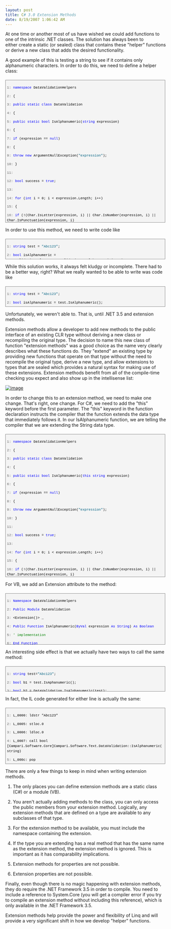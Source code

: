 ```yaml
---
layout: post
title: C# 3.0 Extension Methods
date: 8/19/2007 1:06:42 AM
---
```


At one time or another most of us have wished we could add functions to one of the intrinsic .NET classes. The solution has always been to either create a static (or sealed) class that contains these "helper" functions or derive a new class that adds the desired functionality.

A good example of this is testing a string to see if it contains only alphanumeric characters. In order to do this, we need to define a helper class:
 <div style="border-right: gray 1px solid; padding-right: 4px; border-top: gray 1px solid; padding-left: 4px; font-size: 8pt; padding-bottom: 4px; margin: 20px 0px 10px; overflow: auto; border-left: gray 1px solid; width: 97.5%; cursor: text; max-height: 500px; line-height: 12pt; padding-top: 4px; border-bottom: gray 1px solid; font-family: consolas, 'Courier New', courier, monospace; height: 437px; background-color: #f4f4f4"> <div style="padding-right: 0px; padding-left: 0px; font-size: 8pt; padding-bottom: 0px; overflow: visible; width: 100%; color: black; border-top-style: none; line-height: 12pt; padding-top: 0px; font-family: consolas, 'Courier New', courier, monospace; border-right-style: none; border-left-style: none; background-color: #f4f4f4; border-bottom-style: none">

<span style="color: #606060">   1:</span> <span style="color: #0000ff">namespace</span> DataValidationHelpers

<span style="color: #606060">   2:</span> {

<span style="color: #606060">   3:</span>     <span style="color: #0000ff">public</span> <span style="color: #0000ff">static</span> <span style="color: #0000ff">class</span> DataValidation

<span style="color: #606060">   4:</span>     {

<span style="color: #606060">   5:</span>         <span style="color: #0000ff">public</span> <span style="color: #0000ff">static</span> <span style="color: #0000ff">bool</span> IsAlphanumeric(<span style="color: #0000ff">string</span> expression) 

<span style="color: #606060">   6:</span>         {

<span style="color: #606060">   7:</span>             <span style="color: #0000ff">if</span> (expression == <span style="color: #0000ff">null</span>)

<span style="color: #606060">   8:</span>             {

<span style="color: #606060">   9:</span>                 <span style="color: #0000ff">throw</span> <span style="color: #0000ff">new</span> ArgumentNullException(<span style="color: #006080">"expression"</span>);

<span style="color: #606060">  10:</span>             }

<span style="color: #606060">  11:</span>  

<span style="color: #606060">  12:</span>             <span style="color: #0000ff">bool</span> success = <span style="color: #0000ff">true</span>;

<span style="color: #606060">  13:</span>  

<span style="color: #606060">  14:</span>             <span style="color: #0000ff">for</span> (<span style="color: #0000ff">int</span> i = 0; i < expression.Length; i++)

<span style="color: #606060">  15:</span>             {

<span style="color: #606060">  16:</span>                 <span style="color: #0000ff">if</span> (!(Char.IsLetter(expression, i) || Char.IsNumber(expression, i) || Char.IsPunctuation(expression, i)

<span style="color: #606060">  17:</span>                      || Char.GetUnicodeCategory(expression, i) == UnicodeCategory.SpaceSeparator))

<span style="color: #606060">  18:</span>                 {

<span style="color: #606060">  19:</span>                     success = <span style="color: #0000ff">false</span>;

<span style="color: #606060">  20:</span>                     <span style="color: #0000ff">break</span>;

<span style="color: #606060">  21:</span>                 }

<span style="color: #606060">  22:</span>             }

<span style="color: #606060">  23:</span>             <span style="color: #0000ff">return</span> success;

<span style="color: #606060">  24:</span>             }

<span style="color: #606060">  25:</span>     }

<span style="color: #606060">  26:</span> }
</div></div>


In order to use this method, we need to write code like

<div style="border-right: gray 1px solid; padding-right: 4px; border-top: gray 1px solid; padding-left: 4px; font-size: 8pt; padding-bottom: 4px; margin: 20px 0px 10px; overflow: auto; border-left: gray 1px solid; width: 97.5%; cursor: text; max-height: 200px; line-height: 12pt; padding-top: 4px; border-bottom: gray 1px solid; font-family: consolas, 'Courier New', courier, monospace; height: 54px; background-color: #f4f4f4">
<div style="padding-right: 0px; padding-left: 0px; font-size: 8pt; padding-bottom: 0px; overflow: visible; width: 100%; color: black; border-top-style: none; line-height: 12pt; padding-top: 0px; font-family: consolas, 'Courier New', courier, monospace; border-right-style: none; border-left-style: none; background-color: #f4f4f4; border-bottom-style: none">

<span style="color: #606060">   1:</span> <span style="color: #0000ff">string</span> test = <span style="color: #006080">"Abc123"</span>;

<span style="color: #606060">   2:</span> <span style="color: #0000ff">bool</span> isAlphanumeric = DataValidationHelpers.DataValidation.IsAlphanumeric(test);
</div></div>


While this solution works, it always felt kludgy or incomplete. There had to be a better way, right? What we really wanted to be able to write was code like

<div style="border-right: gray 1px solid; padding-right: 4px; border-top: gray 1px solid; padding-left: 4px; font-size: 8pt; padding-bottom: 4px; margin: 20px 0px 10px; overflow: auto; border-left: gray 1px solid; width: 97.5%; cursor: text; max-height: 200px; line-height: 12pt; padding-top: 4px; border-bottom: gray 1px solid; font-family: consolas, 'Courier New', courier, monospace; height: 54px; background-color: #f4f4f4">
<div style="padding-right: 0px; padding-left: 0px; font-size: 8pt; padding-bottom: 0px; overflow: visible; width: 100%; color: black; border-top-style: none; line-height: 12pt; padding-top: 0px; font-family: consolas, 'Courier New', courier, monospace; border-right-style: none; border-left-style: none; background-color: #f4f4f4; border-bottom-style: none">

<span style="color: #606060">   1:</span> <span style="color: #0000ff">string</span> test = <span style="color: #006080">"Abc123"</span>;

<span style="color: #606060">   2:</span> <span style="color: #0000ff">bool</span> isAlphanumeric = test.IsAlphanumeric();
</div></div>


Unfortunately, we weren't able to. That is, until .NET 3.5 and extension methods.

Extension methods allow a developer to add new methods to the public interface of an existing CLR type without deriving a new class or recompiling the original type. The decision to name this new class of function "extension methods" was a good choice as the name very clearly describes what these functions do. They "extend" an existing type by providing new functions that operate on that type without the need to recompile the original type, derive a new type, and allow extensions to types that are sealed which provides a natural syntax for making use of these extensions. Extension methods benefit from all of the compile-time checking you expect and also show up in the intellisense list:

[![image](http://gwb.blob.core.windows.net/sdorman/WindowsLiveWriter/C3.0ExtensionMethods_10AE6/image_thumb.png)](http://gwb.blob.core.windows.net/sdorman/WindowsLiveWriter/C3.0ExtensionMethods_10AE6/image.png) 

In order to change this to an extension method, we need to make one change. That's right, one change. For C#, we need to add the "this" keyword before the first parameter. The "this" keyword in the function declaration instructs the compiler that the function extends the data type that immediately follows it. In our IsAlphanumeric function, we are telling the compiler that we are extending the String data type.

<div style="border-right: gray 1px solid; padding-right: 4px; border-top: gray 1px solid; padding-left: 4px; font-size: 8pt; padding-bottom: 4px; margin: 20px 0px 10px; overflow: auto; border-left: gray 1px solid; width: 97.5%; cursor: text; max-height: 500px; line-height: 12pt; padding-top: 4px; border-bottom: gray 1px solid; font-family: consolas, 'Courier New', courier, monospace; height: 438px; background-color: #f4f4f4">
<div style="padding-right: 0px; padding-left: 0px; font-size: 8pt; padding-bottom: 0px; overflow: visible; width: 100%; color: black; border-top-style: none; line-height: 12pt; padding-top: 0px; font-family: consolas, 'Courier New', courier, monospace; border-right-style: none; border-left-style: none; background-color: #f4f4f4; border-bottom-style: none">

<span style="color: #606060">   1:</span> <span style="color: #0000ff">namespace</span> DataValidationHelpers

<span style="color: #606060">   2:</span> {

<span style="color: #606060">   3:</span>     <span style="color: #0000ff">public</span> <span style="color: #0000ff">static</span> <span style="color: #0000ff">class</span> DataValidation

<span style="color: #606060">   4:</span>     {

<span style="color: #606060">   5:</span>         <span style="color: #0000ff">public</span> <span style="color: #0000ff">static</span> <span style="color: #0000ff">bool</span> IsAlphanumeric(<span style="color: #0000ff">this</span> <span style="color: #0000ff">string</span> expression) 

<span style="color: #606060">   6:</span>         {

<span style="color: #606060">   7:</span>             <span style="color: #0000ff">if</span> (expression == <span style="color: #0000ff">null</span>)

<span style="color: #606060">   8:</span>             {

<span style="color: #606060">   9:</span>                 <span style="color: #0000ff">throw</span> <span style="color: #0000ff">new</span> ArgumentNullException(<span style="color: #006080">"expression"</span>);

<span style="color: #606060">  10:</span>             }

<span style="color: #606060">  11:</span>  

<span style="color: #606060">  12:</span>             <span style="color: #0000ff">bool</span> success = <span style="color: #0000ff">true</span>;

<span style="color: #606060">  13:</span>  

<span style="color: #606060">  14:</span>             <span style="color: #0000ff">for</span> (<span style="color: #0000ff">int</span> i = 0; i < expression.Length; i++)

<span style="color: #606060">  15:</span>             {

<span style="color: #606060">  16:</span>                 <span style="color: #0000ff">if</span> (!(Char.IsLetter(expression, i) || Char.IsNumber(expression, i) || Char.IsPunctuation(expression, i) 

<span style="color: #606060">  17:</span>                     || Char.GetUnicodeCategory(expression, i) == UnicodeCategory.SpaceSeparator))

<span style="color: #606060">  18:</span>                 {

<span style="color: #606060">  19:</span>                     success = <span style="color: #0000ff">false</span>;

<span style="color: #606060">  20:</span>                     <span style="color: #0000ff">break</span>;

<span style="color: #606060">  21:</span>                 }

<span style="color: #606060">  22:</span>             }

<span style="color: #606060">  23:</span>             <span style="color: #0000ff">return</span> success;

<span style="color: #606060">  24:</span>             }

<span style="color: #606060">  25:</span>     }

<span style="color: #606060">  26:</span> }
</div></div>


For VB, we add an Extension attribute to the method:

<div style="border-right: gray 1px solid; padding-right: 4px; border-top: gray 1px solid; padding-left: 4px; font-size: 8pt; padding-bottom: 4px; margin: 20px 0px 10px; overflow: auto; border-left: gray 1px solid; width: 97.5%; cursor: text; max-height: 200px; line-height: 12pt; padding-top: 4px; border-bottom: gray 1px solid; font-family: consolas, 'Courier New', courier, monospace; height: 151px; background-color: #f4f4f4">
<div style="padding-right: 0px; padding-left: 0px; font-size: 8pt; padding-bottom: 0px; overflow: visible; width: 100%; color: black; border-top-style: none; line-height: 12pt; padding-top: 0px; font-family: consolas, 'Courier New', courier, monospace; border-right-style: none; border-left-style: none; background-color: #f4f4f4; border-bottom-style: none">

<span style="color: #606060">   1:</span> <span style="color: #0000ff">Namespace</span> DataValidationHelpers

<span style="color: #606060">   2:</span>     <span style="color: #0000ff">Public</span> <span style="color: #0000ff">Module</span> DataValidation

<span style="color: #606060">   3:</span>         <Extension()> _

<span style="color: #606060">   4:</span>         <span style="color: #0000ff">Public</span> <span style="color: #0000ff">Function</span> IsAlphanumeric(<span style="color: #0000ff">ByVal</span> expression <span style="color: #0000ff">As</span> <span style="color: #0000ff">String</span>) <span style="color: #0000ff">As</span> <span style="color: #0000ff">Boolean</span>

<span style="color: #606060">   5:</span>             <span style="color: #008000">' implementation</span>

<span style="color: #606060">   6:</span>         <span style="color: #0000ff">End</span> <span style="color: #0000ff">Function</span>

<span style="color: #606060">   7:</span>     <span style="color: #0000ff">End</span> <span style="color: #0000ff">Module</span>

<span style="color: #606060">   8:</span> <span style="color: #0000ff">End</span> Namesapce
</div></div>


An interesting side effect is that we actually have two ways to call the same method:

<div style="border-right: gray 1px solid; padding-right: 4px; border-top: gray 1px solid; padding-left: 4px; font-size: 8pt; padding-bottom: 4px; margin: 20px 0px 10px; overflow: auto; border-left: gray 1px solid; width: 97.5%; cursor: text; max-height: 200px; line-height: 12pt; padding-top: 4px; border-bottom: gray 1px solid; font-family: consolas, 'Courier New', courier, monospace; height: 69px; background-color: #f4f4f4">
<div style="padding-right: 0px; padding-left: 0px; font-size: 8pt; padding-bottom: 0px; overflow: visible; width: 100%; color: black; border-top-style: none; line-height: 12pt; padding-top: 0px; font-family: consolas, 'Courier New', courier, monospace; border-right-style: none; border-left-style: none; background-color: #f4f4f4; border-bottom-style: none">

<span style="color: #606060">   1:</span> <span style="color: #0000ff">string</span> test=<span style="color: #006080">"Abc123"</span>;

<span style="color: #606060">   2:</span> <span style="color: #0000ff">bool</span> b1 = test.IsAphanumeric();

<span style="color: #606060">   3:</span> <span style="color: #0000ff">bool</span> b2 = DataValidation.IsAlphanumeric(test);
</div></div>


In fact, the IL code generated for either line is actually the same:

<div style="border-right: gray 1px solid; padding-right: 4px; border-top: gray 1px solid; padding-left: 4px; font-size: 8pt; padding-bottom: 4px; margin: 20px 0px 10px; overflow: auto; border-left: gray 1px solid; width: 97.5%; cursor: text; max-height: 200px; line-height: 12pt; padding-top: 4px; border-bottom: gray 1px solid; font-family: consolas, 'Courier New', courier, monospace; height: 166px; background-color: #f4f4f4">
<div style="padding-right: 0px; padding-left: 0px; font-size: 8pt; padding-bottom: 0px; overflow: visible; width: 100%; color: black; border-top-style: none; line-height: 12pt; padding-top: 0px; font-family: consolas, 'Courier New', courier, monospace; border-right-style: none; border-left-style: none; background-color: #f4f4f4; border-bottom-style: none">

<span style="color: #606060">   1:</span> L_0000: ldstr "Abc123"

<span style="color: #606060">   2:</span>  L_0005: stloc.0 

<span style="color: #606060">   3:</span>  L_0006: ldloc.0 

<span style="color: #606060">   4:</span>  L_0007: call bool [Campari.Software.Core]Campari.Software.Text.DataValidation::IsAlphanumeric(string)

<span style="color: #606060">   5:</span>  L_000c: pop 

<span style="color: #606060">   6:</span>  L_000d: ldloc.0 

<span style="color: #606060">   7:</span>  L_000e: call bool [Campari.Software.Core]Campari.Software.Text.DataValidation::IsAlphanumeric(string)

<span style="color: #606060">   8:</span>  L_0013: pop 

<span style="color: #606060">   9:</span>  L_0014: ret 
</div></div>


There are only a few things to keep in mind when writing extension methods.

1.  The only places you can define extension methods are a static class (C#) or a module (VB). 

2.  You aren't actually adding methods to the class, you can only access the public members from your extension method. Logically, any extension methods that are defined on a type are available to any subclasses of that type. 

3.  For the extension method to be available, you must include the namespace containing the extension. 

4.  If the type you are extending has a real method that has the same name as the extension method, the extension method is ignored. This is important as it has comparability implications. 

5.  Extension methods for properties are not possible. 

6.  Extension properties are not possible.


Finally, even though there is no magic happening with extension methods, they do require the .NET Framework 3.5 in order to compile. You need to include a reference to System.Core (you will get a compiler error if you try to compile an extension method without including this reference), which is only available in the .NET Framework 3.5.

Extension methods help provide the power and flexibility of Linq and will provide a very significant shift in how we develop "helper" functions.
